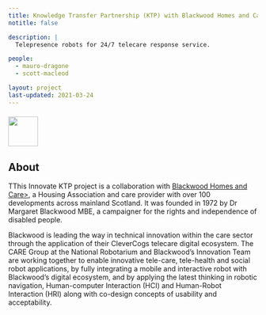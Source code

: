 ```yaml
---
title: Knowledge Transfer Partnership (KTP) with Blackwood Homes and Care, 2022-24
notitle: false

description: |
  Telepresence robots for 24/7 telecare response service.

people:
  - mauro-dragone
  - scott-macleod

layout: project
last-updated: 2021-03-24
---
```


<img style="padding-top:5pt;" src="https://care.hw.ac.uk/img/logos/blackwood.png" height="60pt">

## About

<p>
TThis Innovate KTP project is a collaboration with <a href="https://www.blackwoodgroup.org.uk/">Blackwood Homes and Care></a>, a Housing Association and care provider with over 100 developments across mainland Scotland. It was founded in 1972 by Dr Margaret Blackwood MBE, a campaigner for the rights and independence of disabled people.
</p>

<p>
Blackwood is  leading the way in technical innovation  within the care sector  through the application of their CleverCogs telecare digital ecosystem. The CARE Group at the National Robotarium and Blackwood’s Innovation Team are working together to enable innovative tele-care, tele-health and social robot applications, by fully integrating a mobile and interactive robot with Blackwood’s digital ecosystem, and by applying the latest thinking in robotic navigation, Human-computer Interaction (HCI) and Human-Robot Interaction (HRI) along with co-design concepts of usability and acceptability.
</p>

